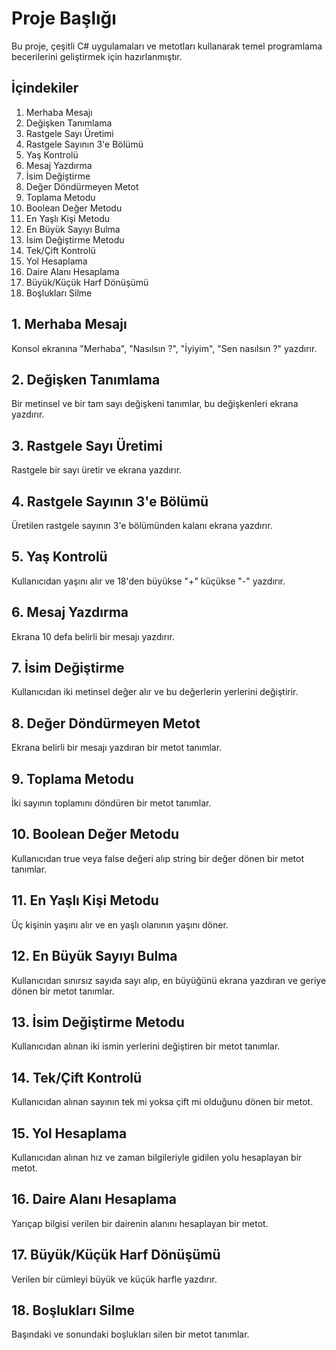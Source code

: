 # Proje Başlığı

Bu proje, çeşitli C# uygulamaları ve metotları kullanarak temel programlama becerilerini geliştirmek için hazırlanmıştır.

## İçindekiler

1. Merhaba Mesajı
2. Değişken Tanımlama
3. Rastgele Sayı Üretimi
4. Rastgele Sayının 3'e Bölümü
5. Yaş Kontrolü
6. Mesaj Yazdırma
7. İsim Değiştirme
8. Değer Döndürmeyen Metot
9. Toplama Metodu
10. Boolean Değer Metodu
11. En Yaşlı Kişi Metodu
12. En Büyük Sayıyı Bulma
13. İsim Değiştirme Metodu
14. Tek/Çift Kontrolü
15. Yol Hesaplama
16. Daire Alanı Hesaplama
17. Büyük/Küçük Harf Dönüşümü
18. Boşlukları Silme

## 1. Merhaba Mesajı
Konsol ekranına "Merhaba", "Nasılsın ?", "İyiyim", "Sen nasılsın ?" yazdırır.

## 2. Değişken Tanımlama
Bir metinsel ve bir tam sayı değişkeni tanımlar, bu değişkenleri ekrana yazdırır.

## 3. Rastgele Sayı Üretimi
Rastgele bir sayı üretir ve ekrana yazdırır.

## 4. Rastgele Sayının 3'e Bölümü
Üretilen rastgele sayının 3'e bölümünden kalanı ekrana yazdırır.

## 5. Yaş Kontrolü
Kullanıcıdan yaşını alır ve 18'den büyükse "+" küçükse "-" yazdırır.

## 6. Mesaj Yazdırma
Ekrana 10 defa belirli bir mesajı yazdırır.

## 7. İsim Değiştirme
Kullanıcıdan iki metinsel değer alır ve bu değerlerin yerlerini değiştirir.

## 8. Değer Döndürmeyen Metot
Ekrana belirli bir mesajı yazdıran bir metot tanımlar.

## 9. Toplama Metodu
İki sayının toplamını döndüren bir metot tanımlar.

## 10. Boolean Değer Metodu
Kullanıcıdan true veya false değeri alıp string bir değer dönen bir metot tanımlar.

## 11. En Yaşlı Kişi Metodu
Üç kişinin yaşını alır ve en yaşlı olanının yaşını döner.

## 12. En Büyük Sayıyı Bulma
Kullanıcıdan sınırsız sayıda sayı alıp, en büyüğünü ekrana yazdıran ve geriye dönen bir metot tanımlar.

## 13. İsim Değiştirme Metodu
Kullanıcıdan alınan iki ismin yerlerini değiştiren bir metot tanımlar.

## 14. Tek/Çift Kontrolü
Kullanıcıdan alınan sayının tek mi yoksa çift mi olduğunu dönen bir metot.

## 15. Yol Hesaplama
Kullanıcıdan alınan hız ve zaman bilgileriyle gidilen yolu hesaplayan bir metot.

## 16. Daire Alanı Hesaplama
Yarıçap bilgisi verilen bir dairenin alanını hesaplayan bir metot.

## 17. Büyük/Küçük Harf Dönüşümü
Verilen bir cümleyi büyük ve küçük harfle yazdırır.

## 18. Boşlukları Silme
Başındaki ve sonundaki boşlukları silen bir metot tanımlar.
